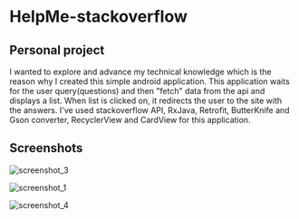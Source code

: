 # HelpMe-stackoverflow

## Personal project

I wanted to explore and advance my technical knowledge which is the reason why I created this simple android application.
This application waits for the user query(questions) and then "fetch" data from the api and displays a list.
When list is clicked on, it redirects the user to the site with the answers.
I've used stackoverflow API, RxJava, Retrofit, ButterKnife and Gson converter, RecyclerView and CardView for this application.

## Screenshots

![screenshot_3](https://cloud.githubusercontent.com/assets/26686429/26380140/af5602f6-4014-11e7-8daa-bf87d61098ea.png)

![screenshot_1](https://cloud.githubusercontent.com/assets/26686429/26380143/b3d52406-4014-11e7-8b25-b68cb4d767bf.png)

![screenshot_4](https://cloud.githubusercontent.com/assets/26686429/26380145/b5203940-4014-11e7-8955-1e5d35d7f25d.png)
